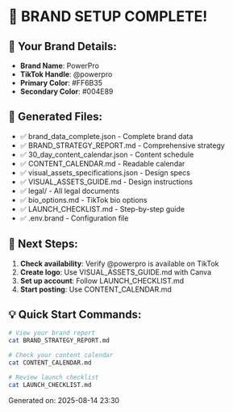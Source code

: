
# 🎉 BRAND SETUP COMPLETE!

## 📱 Your Brand Details:
- **Brand Name**: PowerPro
- **TikTok Handle**: @powerpro
- **Primary Color**: #FF6B35
- **Secondary Color**: #004E89

## 📁 Generated Files:
- ✅ brand_data_complete.json - Complete brand data
- ✅ BRAND_STRATEGY_REPORT.md - Comprehensive strategy
- ✅ 30_day_content_calendar.json - Content schedule
- ✅ CONTENT_CALENDAR.md - Readable calendar
- ✅ visual_assets_specifications.json - Design specs
- ✅ VISUAL_ASSETS_GUIDE.md - Design instructions
- ✅ legal/ - All legal documents
- ✅ bio_options.md - TikTok bio options
- ✅ LAUNCH_CHECKLIST.md - Step-by-step guide
- ✅ .env.brand - Configuration file

## 🚀 Next Steps:
1. **Check availability**: Verify @powerpro is available on TikTok
2. **Create logo**: Use VISUAL_ASSETS_GUIDE.md with Canva
3. **Set up account**: Follow LAUNCH_CHECKLIST.md
4. **Start posting**: Use CONTENT_CALENDAR.md

## 💡 Quick Start Commands:
```bash
# View your brand report
cat BRAND_STRATEGY_REPORT.md

# Check your content calendar
cat CONTENT_CALENDAR.md

# Review launch checklist
cat LAUNCH_CHECKLIST.md
```

Generated on: 2025-08-14 23:30
